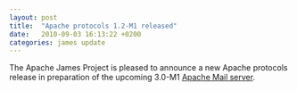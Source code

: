 ```yaml
---
layout: post
title:  "Apache protocols 1.2-M1 released"
date:   2010-09-03 16:13:22 +0200
categories: james update
---
```


The Apache James Project is pleased to announce a new Apache protocols release in preparation of the upcoming 3.0-M1
[Apache Mail server][imap].

[imap]: http://james.apache.org/imap